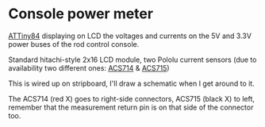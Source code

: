 # Console power meter

[ATTiny84][tiny] displaying on LCD the voltages and currents on the 5V and 3.3V power buses of the rod control console.

Standard hitachi-style 2x16 LCD module, two Pololu current sensors (due to availability two different ones: [ACS714][1] & [ACS715][2])

This is wired up on stripboard, I'll draw a schematic when I get around to it.

The ACS714 (red X) goes to right-side connectors, ACS715 (black X) to left, remember that the measurement return pin is on that side of the connector too.

[1]: http://www.pololu.com/catalog/product/1187
[2]: http://www.pololu.com/catalog/product/1186
[tiny]: http://code.google.com/p/arduino-tiny/

